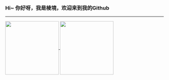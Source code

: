### Hi~ 你好呀，我是棱境，欢迎来到我的Github
---
<!--
**superlovelace/superlovelace** is a ✨ _special_ ✨ repository because its `README.md` (this file) appears on your GitHub profile.

Here are some ideas to get you started:

- 🔭 I’m currently working on ...
- 🌱 I’m currently learning ...
- 👯 I’m looking to collaborate on ...
- 🤔 I’m looking for help with ...
- 💬 Ask me about ...
- 📫 How to reach me: ...
- 😄 Pronouns: ...
- ⚡ Fun fact: ...
-->
<a href="https://github.com/superlovelace?tab=repositories">
    <img align="center" height="170" src="https://github-readme-stats-sigma-five.vercel.app/api?username=superlovelace&layout=compact&title_color=ffffff&icon_color=79ff97&text_color=aaaaaa&bg_color=0e1116&border_color=888888"/>
</a>
<a href="https://github.com/superlovelace">
    <img align="center" height="170" src="https://github-readme-stats-sigma-five.vercel.app/api/top-langs/?username=superlovelace&layout=compact&title_color=ffffff&icon_color=79ff97&text_color=aaaaaa&bg_color=0e1116&border_color=888888"/>
</a>
